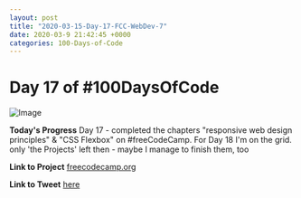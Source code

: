 ```yaml
---
layout: post
title: "2020-03-15-Day-17-FCC-WebDev-7"
date: 2020-03-9 21:42:45 +0000
categories: 100-Days-of-Code
---
```


# Day 17 of #100DaysOfCode
![Image](https://cdn.freecodecamp.org/platform/universal/fcc-twitter-1120X600-social-green.png)
<br/>

**Today's Progress**
Day 17 - completed the chapters "responsive web design principles" & "CSS Flexbox" on #freeCodeCamp. For Day 18 I'm on the grid. only 'the Projects' left then - maybe I manage to finish them, too
<br/>

**Link to Project**
[freecodecamp.org](https://freecodecamp.org)
<br/>

**Link to Tweet**
[here](https://twitter.com/prototowb/status/1239081703337005056)

